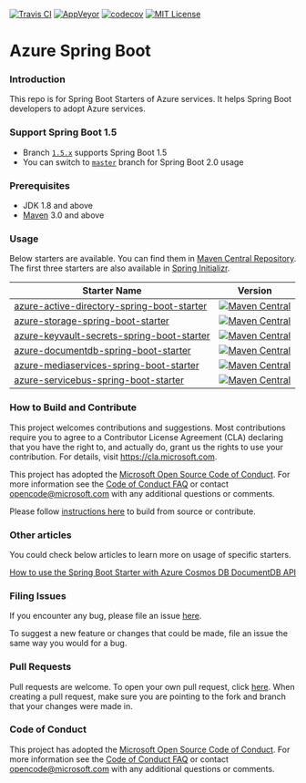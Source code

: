 [![Travis CI](https://travis-ci.org/Microsoft/azure-spring-boot.svg?branch=master)](https://travis-ci.org/Microsoft/azure-spring-boot)
[![AppVeyor](https://ci.appveyor.com/api/projects/status/af0qeprdv3g9ox07/branch/master?svg=true)](https://ci.appveyor.com/project/yungez/azure-spring-boot)
[![codecov](https://codecov.io/gh/Microsoft/azure-spring-boot/branch/master/graph/badge.svg)](https://codecov.io/gh/Microsoft/azure-spring-boot)
[![MIT License](http://img.shields.io/badge/license-MIT-green.svg) ](https://github.com/Microsoft/azure-spring-boot/blob/master/LICENSE)

# Azure Spring Boot

### Introduction

This repo is for Spring Boot Starters of Azure services. It helps Spring Boot developers to adopt Azure services.

### Support Spring Boot 1.5

- Branch [`1.5.x`](https://github.com/Microsoft/azure-spring-boot/tree/1.5.x) supports Spring Boot 1.5
- You can switch to [`master`](https://github.com/Microsoft/azure-spring-boot/tree/master) branch for Spring Boot 2.0 usage 

### Prerequisites
- JDK 1.8 and above
- [Maven](http://maven.apache.org/) 3.0 and above

### Usage

Below starters are available. You can find them in [Maven Central Repository](https://search.maven.org/).
The first three starters are also available in [Spring Initializr](http://start.spring.io/). 

Starter Name | Version
---|---
[azure-active-directory-spring-boot-starter](azure-spring-boot-starters/azure-active-directory-spring-boot-starter/README.md) | [![Maven Central](https://img.shields.io/maven-central/v/com.microsoft.azure/azure-active-directory-spring-boot-starter.svg)](http://search.maven.org/#search%7Cga%7C1%7Cg%3A%22com.microsoft.azure%22%20AND%20a%3A%22azure-active-directory-spring-boot-starter%22)
[azure-storage-spring-boot-starter](azure-spring-boot-starters/azure-storage-spring-boot-starter/README.md) | [![Maven Central](https://img.shields.io/maven-central/v/com.microsoft.azure/azure-storage-spring-boot-starter.svg)](http://search.maven.org/#search%7Cga%7C1%7Cg%3A%22com.microsoft.azure%22%20AND%20a%3A%22azure-storage-spring-boot-starter%22)
[azure-keyvault-secrets-spring-boot-starter](azure-spring-boot-starters/azure-keyvault-secrets-spring-boot-starter/README.md) | [![Maven Central](https://img.shields.io/maven-central/v/com.microsoft.azure/azure-keyvault-secrets-spring-boot-starter.svg)](http://search.maven.org/#search%7Cga%7C1%7Cg%3A%22com.microsoft.azure%22%20AND%20a%3A%22azure-keyvault-secrets-spring-boot-starter%22)
[azure-documentdb-spring-boot-starter](azure-spring-boot-starters/azure-documentdb-spring-boot-starter/README.md) | [![Maven Central](https://img.shields.io/maven-central/v/com.microsoft.azure/azure-documentdb-spring-boot-starter.svg)](http://search.maven.org/#search%7Cga%7C1%7Cg%3A%22com.microsoft.azure%22%20AND%20a%3A%22azure-documentdb-spring-boot-starter%22)
[azure-mediaservices-spring-boot-starter](azure-spring-boot-starters/azure-mediaservices-spring-boot-starter/README.md) | [![Maven Central](https://img.shields.io/maven-central/v/com.microsoft.azure/azure-mediaservices-spring-boot-starter.svg)](http://search.maven.org/#search%7Cga%7C1%7Cg%3A%22com.microsoft.azure%22%20AND%20a%3A%22azure-mediaservices-spring-boot-starter%22)
[azure-servicebus-spring-boot-starter](azure-spring-boot-starters/azure-servicebus-spring-boot-starter/README.md) | [![Maven Central](https://img.shields.io/maven-central/v/com.microsoft.azure/azure-servicebus-spring-boot-starter.svg)](http://search.maven.org/#search%7Cga%7C1%7Cg%3A%22com.microsoft.azure%22%20AND%20a%3A%22azure-servicebus-spring-boot-starter%22)



### How to Build and Contribute
This project welcomes contributions and suggestions.  Most contributions require you to agree to a Contributor License Agreement (CLA) declaring that you have the right to, and actually do, grant us the rights to use your contribution. For details, visit https://cla.microsoft.com.

This project has adopted the [Microsoft Open Source Code of Conduct](https://opensource.microsoft.com/codeofconduct/).
For more information see the [Code of Conduct FAQ](https://opensource.microsoft.com/codeofconduct/faq/) or
contact [opencode@microsoft.com](mailto:opencode@microsoft.com) with any additional questions or comments.

Please follow [instructions here](./HowToContribute.md) to build from source or contribute.

### Other articles
You could check below articles to learn more on usage of specific starters.

[How to use the Spring Boot Starter with Azure Cosmos DB DocumentDB API](https://docs.microsoft.com/en-us/azure/cosmos-db/documentdb-java-spring-boot-starter-with-cosmos-db)

### Filing Issues

If you encounter any bug, please file an issue [here](https://github.com/Microsoft/azure-spring-boot/issues/new).

To suggest a new feature or changes that could be made, file an issue the same way you would for a bug.

### Pull Requests

Pull requests are welcome. To open your own pull request, click [here](https://github.com/Microsoft/azure-spring-boot/compare). When creating a pull request, make sure you are pointing to the fork and branch that your changes were made in.

### Code of Conduct

This project has adopted the [Microsoft Open Source Code of Conduct](https://opensource.microsoft.com/codeofconduct/). For more information see the [Code of Conduct FAQ](https://opensource.microsoft.com/codeofconduct/faq/) or contact [opencode@microsoft.com](mailto:opencode@microsoft.com) with any additional questions or comments.

